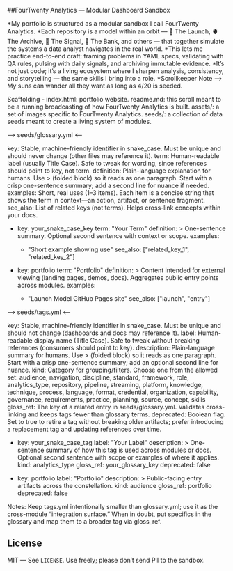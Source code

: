 ##FourTwenty Analytics — Modular Dashboard Sandbox

*My portfolio is structured as a modular sandbox I call FourTwenty Analytics. 
*Each repository is a model within an orbit — 🚀 The Launch, 🫀 The Archive, 📡 The Signal, 🏦 The Bank, and others — that together 
simulate the systems a data analyst navigates in the real world. 
*This lets me practice end-to-end craft: framing problems in YAML specs, validating with QA rules, pulsing with daily signals, 
and archiving immutable evidence. 
*It’s not just code; it’s a living ecosystem where I sharpen analysis, consistency, and storytelling — the same skills I bring into a role.
*Scrollkeeper Note --> My suns can wander all they want as long as 4/20 is seeded.

Scaffolding -
index.html:  portfolio website.
readme.md:  this scroll meant to be a running broadcasting of how FourTwenty Analytics is built.
assets/:  a set of images specific to FourTwenty Analytics.
seeds/: a collection of data seeds meant to create a living system of modules.

--> seeds/glossary.yml <--

key: Stable, machine-friendly identifier in snake_case. Must be unique and should never change (other files may reference it).
term: Human-readable label (usually Title Case). Safe to tweak for wording, since references should point to key, not term.
definition: Plain-language explanation for humans. Use > (folded block) so it reads as one paragraph. Start with a crisp one-sentence summary; add a second line for nuance if needed.
examples: Short, real uses (1–3 items). Each item is a concise string that shows the term in context—an action, artifact, or sentence fragment.
see_also: List of related keys (not terms). Helps cross-link concepts within your docs.

- key: your_snake_case_key
  term: "Your Term"
  definition: >
    One-sentence summary.
    Optional second sentence with context or scope.
  examples:
    - "Short example showing use"
  see_also: ["related_key_1", "related_key_2"]

- key: portfolio
  term: "Portfolio"
  definition: >
    Content intended for external viewing (landing pages, demos, docs).
    Aggregates public entry points across modules.
  examples:
    - "Launch Model GitHub Pages site"
  see_also: ["launch", "entry"]

--> seeds/tags.yml <--

key: Stable, machine-friendly identifier in snake_case. Must be unique and should not change (dashboards and docs may reference it).
label: Human-readable display name (Title Case). Safe to tweak without breaking references (consumers should point to key).
description: Plain-language summary for humans. Use > (folded block) so it reads as one paragraph. Start with a crisp one-sentence summary; add an optional second line for nuance.
kind: Category for grouping/filters. Choose one from the allowed set:
audience, navigation, discipline, standard, framework, role, analytics_type, repository, pipeline, streaming, platform, knowledge, technique, process, language, format, credential, organization, capability, governance, requirements, practice, planning, source, concept, skills
gloss_ref: The key of a related entry in seeds/glossary.yml. Validates cross-linking and keeps tags fewer than glossary terms.
deprecated: Boolean flag. Set to true to retire a tag without breaking older artifacts; prefer introducing a replacement tag and updating references over time.

- key: your_snake_case_tag
  label: "Your Label"
  description: >
    One-sentence summary of how this tag is used across modules or docs.
    Optional second sentence with scope or examples of where it applies.
  kind: analytics_type
  gloss_ref: your_glossary_key
  deprecated: false

- key: portfolio
  label: "Portfolio"
  description: >
    Public-facing entry artifacts across the constellation.
  kind: audience
  gloss_ref: portfolio
  deprecated: false

Notes: Keep tags.yml intentionally smaller than glossary.yml; use it as the cross-module “integration surface.” When in doubt, put specifics in the glossary and map them to a broader tag via gloss_ref.

<!-- SIGNAL:START
id: 2025-09-04-hub-learns-workflows
ts_utc: 2025-09-04T20:00:00Z
title: "Learned GitHub Workflows — hub now syncs seeds"
summary: >
  I learned GitHub Actions and wired a hub → constellation seed sync.
  Editing anything under `seeds/**` in the hub now opens PRs across module repos
  with updated seeds. The Archive pulses read the merged changes, and The Signal
  can harvest these broadcasts into a feed.
tags: [learning, github-actions, workflows, seeds, sync, ci, hub]
links:
  - label: "Sync Seeds workflow (hub)"
    url: "https://github.com/zbreeden/FourTwentyAnalytics/actions/workflows/sync_seeds.yml"
  - label: "seedset.yml"
    url: "https://github.com/zbreeden/FourTwentyAnalytics/blob/main/seeds/seedset.yml"
  - label: "registry.yml"
    url: "https://github.com/zbreeden/FourTwentyAnalytics/blob/main/seeds/registry.yml"
  - label: "sync_seeds.py"
    url: "https://github.com/zbreeden/FourTwentyAnalytics/blob/main/scripts/sync_seeds.py"
SIGNAL:END -->

## License

MIT — See `LICENSE`. Use freely; please don’t send PII to the sandbox.
